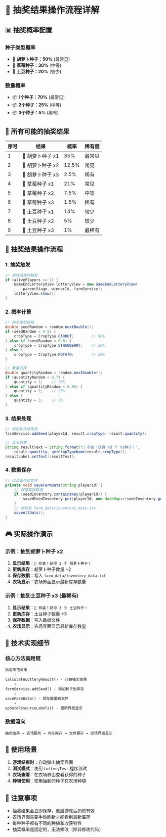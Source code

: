 # 🎲 抽奖结果操作流程详解

## 📊 抽奖概率配置

### 种子类型概率
- 🥕 **胡萝卜种子：50%** (最常见)
- 🍓 **草莓种子：30%** (中等)
- 🥔 **土豆种子：20%** (较少)

### 数量概率
- 📦 **1个种子：70%** (最常见)
- 📦 **2个种子：25%** (中等)
- 📦 **3个种子：5%** (稀有)

## 🎯 所有可能的抽奖结果

| 序号 | 结果 | 概率 | 稀有度 |
|------|------|------|--------|
| 1 | 🥕 胡萝卜种子 x1 | 35% | 最常见 |
| 2 | 🥕 胡萝卜种子 x2 | 12.5% | 常见 |
| 3 | 🥕 胡萝卜种子 x3 | 2.5% | 稀有 |
| 4 | 🍓 草莓种子 x1 | 21% | 常见 |
| 5 | 🍓 草莓种子 x2 | 7.5% | 中等 |
| 6 | 🍓 草莓种子 x3 | 1.5% | 稀有 |
| 7 | 🥔 土豆种子 x1 | 14% | 较少 |
| 8 | 🥔 土豆种子 x2 | 5% | 较少 |
| 9 | 🥔 土豆种子 x3 | 1% | 最稀有 |

## 🔄 抽奖结果操作流程

### 1. 抽奖触发
```java
// 游戏结束时触发
if (alivePlayers <= 1) {
    GameEndLotteryView lotteryView = new GameEndLotteryView(
        parentStage, winnerId, farmService);
    lotteryView.show();
}
```

### 2. 概率计算
```java
// 种子类型选择
double seedRandom = random.nextDouble();
if (seedRandom < 0.5) {
    cropType = CropType.CARROT;        // 50%
} else if (seedRandom < 0.8) {
    cropType = CropType.STRAWBERRY;    // 30%
} else {
    cropType = CropType.POTATO;        // 20%
}

// 数量选择
double quantityRandom = random.nextDouble();
if (quantityRandom < 0.7) {
    quantity = 1;    // 70%
} else if (quantityRandom < 0.95) {
    quantity = 2;    // 25%
} else {
    quantity = 3;    // 5%
}
```

### 3. 结果处理
```java
// 添加到农场库存
farmService.addSeed(playerId, result.cropType, result.quantity);

// 显示结果
String resultText = String.format("🎉 恭喜！获得 %d 个 %s种子！", 
    result.quantity, getCropTypeName(result.cropType));
resultLabel.setText(resultText);
```

### 4. 数据保存
```java
// 自动保存到文件
private void saveFarmData(String playerId) {
    // 保存库存数据
    if (seedInventory.containsKey(playerId)) {
        savedSeedInventory.put(playerId, new HashMap<>(seedInventory.get(playerId)));
    }
    // 保存到 farm_data/inventory_data.txt
    saveAllData();
}
```

## 🎮 实际操作演示

### 示例：抽到胡萝卜种子 x2
1. **显示结果**：`🎉 恭喜！获得 2 个 胡萝卜种子！`
2. **更新库存**：胡萝卜种子数量 +2
3. **保存数据**：写入 `farm_data/inventory_data.txt`
4. **农场显示**：农场界面显示最新库存数量

### 示例：抽到土豆种子 x3 (最稀有)
1. **显示结果**：`🎉 恭喜！获得 3 个 土豆种子！`
2. **更新库存**：土豆种子数量 +3
3. **保存数据**：写入数据文件
4. **农场显示**：农场界面显示最新库存数量

## 🔧 技术实现细节

### 核心方法调用链
```
抽奖按钮点击
    ↓
calculateLotteryResult() - 计算抽奖结果
    ↓
farmService.addSeed() - 添加种子到库存
    ↓
saveFarmData() - 保存数据到文件
    ↓
updateResourceLabels() - 更新界面显示
```

### 数据流向
```
抽奖结果 → 农场服务 → 内存库存 → 文件保存 → 农场界面显示
```

## 🎯 使用场景

1. **游戏结束时**：自动弹出抽奖界面
2. **测试模式**：使用 `LotteryTest` 程序测试
3. **农场查看**：在农场界面查看获得的种子
4. **种植使用**：使用抽到的种子在农场种植

## 📝 注意事项

- 抽奖结果会立即保存，重启游戏后仍然有效
- 农场界面需要手动刷新才能看到最新库存
- 每种种子都有不同的种植和收获特性
- 抽奖概率是固定的，无法修改（除非修改代码）
